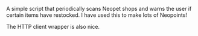 A simple script that periodically scans Neopet shops and warns
the user if certain items have restocked. I have used this to make
lots of Neopoints!

The HTTP client wrapper is also nice. 
